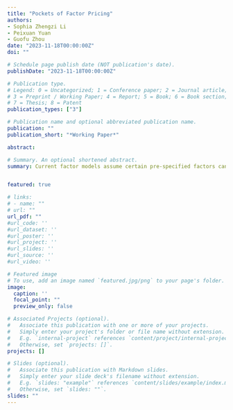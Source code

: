 ```yaml
---
title: "Pockets of Factor Pricing"
authors:
- Sophia Zhengzi Li
- Peixuan Yuan
- Guofu Zhou
date: "2023-11-18T00:00:00Z"
doi: ""

# Schedule page publish date (NOT publication's date).
publishDate: "2023-11-18T00:00:00Z"

# Publication type.
# Legend: 0 = Uncategorized; 1 = Conference paper; 2 = Journal article;
# 3 = Preprint / Working Paper; 4 = Report; 5 = Book; 6 = Book section;
# 7 = Thesis; 8 = Patent
publication_types: ["3"]

# Publication name and optional abbreviated publication name.
publication: ""
publication_short: "*Working Paper*"

abstract: 

# Summary. An optional shortened abstract.
summary: Current factor models assume certain pre-specified factors can price or explain asset returns with the same level of ability across time. In contrast with this conventional wisdom, we find that factor's pricing ability exhibit notable temporal variations, and it  tends to cluster in certain periods referred to as "pockets." We propose a real-time approach to effectively identify the pockets, and apply it to a comprehensive set of firm characteristics. We find episodic and distinct dynamics of return predictability for different types of characteristics, contradicting the notion of continuous presence of the same factors with the same pricing ability. Exploiting factor's time-varying predictive power, we construct a composite predictor/factor that achieves a value-weighted hedge return of 3.94% per month with a high t-statistic of 13.87. Additionally, the composite factor pricing model, which incorporates a selection of factors with factor timing, demonstrates superior effectiveness in both explaining and predicting market anomalies. The factor also provides a comprehensive explanation for factor momentum, which is shown a consequence of the past performance of factor returns.


featured: true

# links:
# - name: ""
# url: ""
url_pdf: ""
#url_code: ''
#url_dataset: ''
#url_poster: ''
#url_project: ''
#url_slides: ''
#url_source: ''
#url_video: ''

# Featured image
# To use, add an image named `featured.jpg/png` to your page's folder. 
image:
  caption: ''
  focal_point: ""
  preview_only: false

# Associated Projects (optional).
#   Associate this publication with one or more of your projects.
#   Simply enter your project's folder or file name without extension.
#   E.g. `internal-project` references `content/project/internal-project/index.md`.
#   Otherwise, set `projects: []`.
projects: []

# Slides (optional).
#   Associate this publication with Markdown slides.
#   Simply enter your slide deck's filename without extension.
#   E.g. `slides: "example"` references `content/slides/example/index.md`.
#   Otherwise, set `slides: ""`.
slides: ""
---
```

